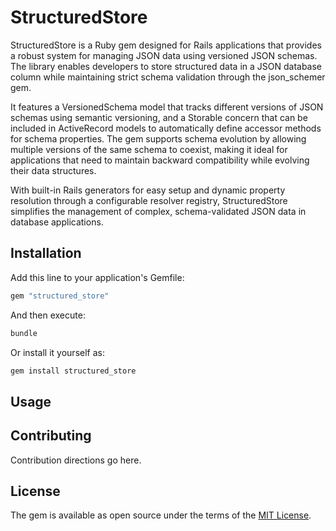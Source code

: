 # StructuredStore

StructuredStore is a Ruby gem designed for Rails applications that provides a robust system for managing JSON data using versioned JSON schemas. The library enables developers to store structured data in a JSON database column while maintaining strict schema validation through the json_schemer gem.

It features a VersionedSchema model that tracks different versions of JSON schemas using semantic versioning, and a Storable concern that can be included in ActiveRecord models to automatically define accessor methods for schema properties. The gem supports schema evolution by allowing multiple versions of the same schema to coexist, making it ideal for applications that need to maintain backward compatibility while evolving their data structures.

With built-in Rails generators for easy setup and dynamic property resolution through a configurable resolver registry, StructuredStore simplifies the management of complex, schema-validated JSON data in database applications.

## Installation

Add this line to your application's Gemfile:

```ruby
gem "structured_store"
```

And then execute:

```bash
bundle
```

Or install it yourself as:

```bash
gem install structured_store
```

## Usage

## Contributing

Contribution directions go here.

## License

The gem is available as open source under the terms of the [MIT License](https://opensource.org/licenses/MIT).
